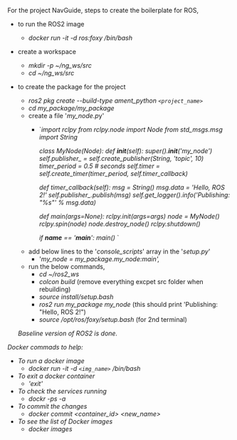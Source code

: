 For the project NavGuide, steps to create the boilerplate for ROS,

* to run the ROS2 image

  * *docker run -it -d ros:foxy /bin/bash*
* create a workspace

  * *mkdir -p ~/ng_ws/src*
  * *cd ~/ng_ws/src*
* to create the package for the project

  * *ros2 pkg create --build-type ament_python `<project_name>`*
  * *cd my_package/my_package*
  * create a file '*my_node.p*y'
    * `*import rclpy
      from rclpy.node import Node
      from std_msgs.msg import String*

      *class MyNode(Node):
      def __init__(self):
      super().__init__('my_node')
      self.publisher_ = self.create_publisher(String, 'topic', 10)
      timer_period = 0.5  # seconds
      self.timer = self.create_timer(timer_period, self.timer_callback)*

      *def timer_callback(self):
      msg = String()
      msg.data = 'Hello, ROS 2!'
      self.publisher_.publish(msg)
      self.get_logger().info('Publishing: "%s"' % msg.data)*

      *def main(args=None):
      rclpy.init(args=args)
      node = MyNode()
      rclpy.spin(node)
      node.destroy_node()
      rclpy.shutdown()*

      *if __name__ == '__main__':
      main()*
      `
  * add below lines to the '*console_scripts*' array in the '*setup.py*'
    * '*my_node = my_package.my_node:main',*
  * run the below commands,
    * *cd ~/ros2_ws*
    * *colcon build* (remove everything excpet src folder when rebuilding)
    * *source install/setup.bash*
    * *ros2 run my_package my_node*  (this should print 'Publishing: "Hello, ROS 2!")
    * *source /opt/ros/foxy/setup.bash* (for 2nd terminal)

  *Baseline version of ROS2 is done.*

*Docker commads to help:*

* *To run a docker image*
  * *docker run -it -d `<img_name>` /bin/bash*
* *To exit  a docker container*
  * *'exit'*
* *To check the services running*
  * *dockr -ps -a*
* *To commit the changes*
  * *docker commit <container_id> <new_name>*
* *To see the list of Docker images*
  * *docker images*
